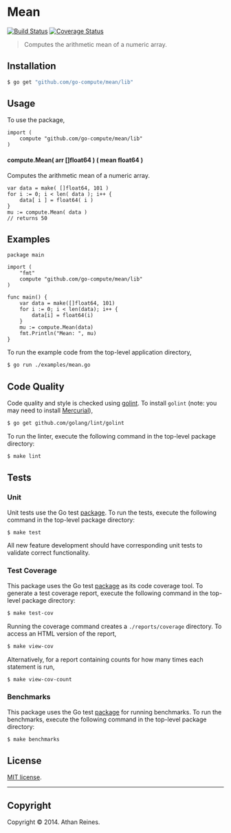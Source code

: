 Mean
====
[![Build Status][travis-image]][travis-url] [![Coverage Status][coveralls-image]][coveralls-url]

> Computes the arithmetic mean of a numeric array.


## Installation

``` bash
$ go get "github.com/go-compute/mean/lib"
```

## Usage

To use the package,

``` golang
import (
	compute "github.com/go-compute/mean/lib"
)
```

#### compute.Mean( arr []float64 ) ( mean float64 )

Computes the arithmetic mean of a numeric array.

``` golang
var data = make( []float64, 101 )
for i := 0; i < len( data ); i++ {
	data[ i ] = float64( i )
}
mu := compute.Mean( data )
// returns 50
```


## Examples

``` golang
package main

import (
	"fmt"
	compute "github.com/go-compute/mean/lib"
)

func main() {
	var data = make([]float64, 101)
	for i := 0; i < len(data); i++ {
		data[i] = float64(i)
	}
	mu := compute.Mean(data)
	fmt.Println("Mean: ", mu)
}
```

To run the example code from the top-level application directory,

``` bash
$ go run ./examples/mean.go
```


## Code Quality

Code quality and style is checked using [golint](https://github.com/golang/lint). To install `golint` (note: you may need to install [Mercurial](http://mercurial.selenic.com/downloads)),

``` bash
$ go get github.com/golang/lint/golint
```

To run the linter, execute the following command in the top-level package directory:

``` bash
$ make lint
```


## Tests

### Unit

Unit tests use the Go test [package](http://golang.org/pkg/testing/). To run the tests, execute the following command in the top-level package directory:

``` bash
$ make test
```

All new feature development should have corresponding unit tests to validate correct functionality.


### Test Coverage

This package uses the Go test [package](http://golang.org/pkg/testing/) as its code coverage tool. To generate a test coverage report, execute the following command in the top-level package directory:

``` bash
$ make test-cov
```

Running the coverage command creates a `./reports/coverage` directory. To access an HTML version of the report,

``` bash
$ make view-cov
```

Alternatively, for a report containing counts for how many times each statement is run,

``` bash
$ make view-cov-count
```


### Benchmarks

This package uses the Go test [package](http://golang.org/pkg/testing/) for running benchmarks. To run the benchmarks, execute the following command in the top-level package directory:

``` bash
$ make benchmarks
```



## License

[MIT license](http://opensource.org/licenses/MIT). 


---
## Copyright

Copyright &copy; 2014. Athan Reines.


[travis-image]: http://img.shields.io/travis/go-compute/mean/master.svg
[travis-url]: https://travis-ci.org/go-compute/mean

[coveralls-image]: https://img.shields.io/coveralls/go-compute/mean/master.svg
[coveralls-url]: https://coveralls.io/r/go-compute/mean?branch=master

[github-issues-image]: http://img.shields.io/github/issues/go-compute/mean.svg
[github-issues-url]: https://github.com/go-compute/mean/issues
